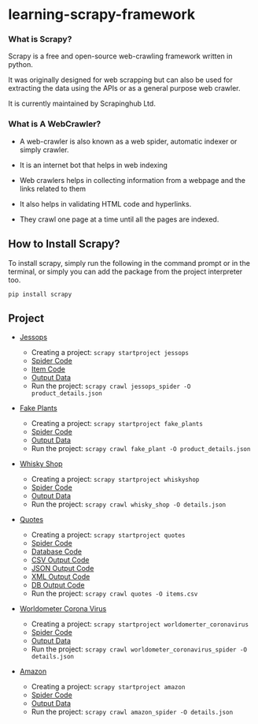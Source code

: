 # learning-scrapy-framework

###  What is Scrapy?

Scrapy is a free and open-source web-crawling framework written in python.

It was originally designed for web scrapping but can also be used for extracting the data using the APIs or as a general purpose web crawler.

It is currently maintained by Scrapinghub Ltd.

### What is A WebCrawler?

* A web-crawler is also known as a web spider, automatic indexer or simply crawler.

* It is an internet bot that helps in web indexing

* Web crawlers helps in collecting information from a webpage and the links related to them

* It also helps in validating HTML code and hyperlinks.

* They crawl one page at a time until all the pages are indexed.

## How to Install Scrapy?

To install scrapy, simply run the following in the command prompt or in the terminal, or simply you can add the package from the project interpreter too.

`pip install scrapy`


## Project

* [Jessops](/jessops)
    
    * Creating a project: `scrapy startproject jessops`
    * [Spider Code](/jessops/jessops/spiders/jessops_spider.py) 
    * [Item Code](/jessops/jessops/items.py) 
    * [Output Data](/jessops/product_details.json)
    * Run the project: `scrapy crawl jessops_spider -O product_details.json`

* [Fake Plants](/fake_plants)
    
    * Creating a project: `scrapy startproject fake_plants`
    * [Spider Code](/fake_plants/fake_plants/spiders/fake_plant.py)
    * [Output Data](/fake_plants/product_details.json)
    * Run the project: `scrapy crawl fake_plant -O product_details.json`

* [Whisky Shop](/whiskyshop)
    
    * Creating a project: `scrapy startproject whiskyshop`
    * [Spider Code](/whiskyshop/whiskyshop/spiders/whisky_shop.py)
    * [Output Data](/whiskyshop/details.json)
    * Run the project: `scrapy crawl whisky_shop -O details.json`
* [Quotes](/quotes)
    
    * Creating a project: `scrapy startproject quotes`
    * [Spider Code](/quotes/quotes/spiders/quotes_spider.py)
    * [Database Code](/quotes/database.py)
    * [CSV Output Code](/quotes/items.csv)
    * [JSON Output Code](/quotes/items.json)
    * [XML Output Code](/quotes/items.xml)
    * [DB Output Code](/quotes/myquote.db)
    * Run the project: `scrapy crawl quotes -O items.csv`
* [Worldometer Corona Virus](/worldomerter_coronavirus)
    
    * Creating a project: `scrapy startproject worldomerter_coronavirus`
    * [Spider Code](/worldomerter_coronavirus/worldomerter_coronavirus/spiders/worldomerter_coronavirus_spider.py)
    * [Output Data](/worldomerter_coronavirus/details.json)
    * Run the project: `scrapy crawl worldometer_coronavirus_spider -O details.json`
* [Amazon](/amazon)
    
    * Creating a project: `scrapy startproject amazon`
    * [Spider Code](/amazon/amazon/spiders/amazon_spider.py)
    * [Output Data](/amazon/details.json)
    * Run the project: `scrapy crawl amazon_spider -O details.json`

